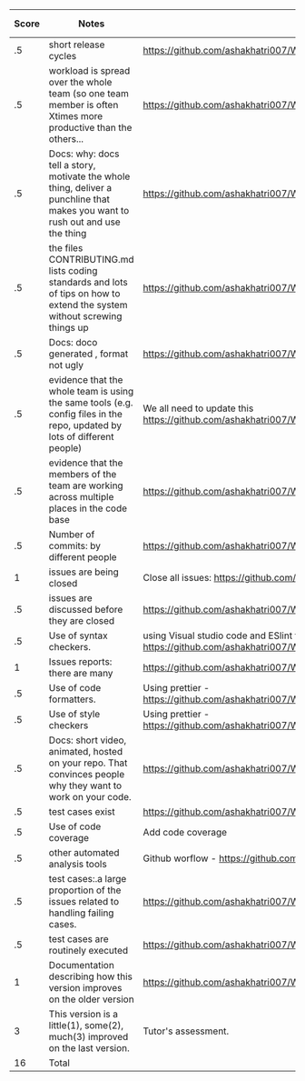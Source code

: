 |Score|Notes|Evidence|Self Assessment|
|-|-----|-------|--|
|.5| short release cycles| https://github.com/ashakhatri007/WolfJobs/releases | 3|
|.5| workload is spread over the whole team (so one team member is often Xtimes more productive than the others...| https://github.com/ashakhatri007/WolfJobs/graphs/contributors | 3|
|.5|Docs: why: docs tell a story, motivate the whole thing, deliver a punchline that makes you want to rush out and use the thing |https://github.com/ashakhatri007/WolfJobs/blob/master/README.md |3|
|.5|the files CONTRIBUTING.md lists coding standards and lots of tips on how to extend the system without screwing things up  | https://github.com/ashakhatri007/WolfJobs/blob/master/CONTRIBUTING.md |3|
|.5|Docs: doco generated , format not ugly  | https://github.com/ashakhatri007/WolfJobs/blob/master/README.md |3|
|.5|evidence that the whole team is using the same tools (e.g. config files in the repo, updated by lots of different people) | We all need to update this https://github.com/ashakhatri007/WolfJobs/blob/master/package.json |3|
|.5|evidence that the members of the team are working across multiple places in the code base | https://github.com/ashakhatri007/WolfJobs/pulse |3|
|.5|Number of commits: by different people  | https://github.com/ashakhatri007/WolfJobs/graphs/contributors |3|
|1|issues are being closed | Close all issues: https://github.com/ashakhatri007/WolfJobs/issues |3|
|.5|issues are discussed before they are closed | https://github.com/ashakhatri007/WolfJobs/issues |3|
|.5|Use of syntax checkers. | using Visual studio code and ESlint for syntax checking capabilities - https://github.com/ashakhatri007/WolfJobs/blob/master/.eslintrc.json |3|
|1|Issues reports: there are many  | https://github.com/ashakhatri007/WolfJobs/issues | 3|
|.5|Use of code formatters. | Using prettier - https://github.com/ashakhatri007/WolfJobs/blob/master/.prettierrc.json  |3|
|.5|Use of style checkers | Using prettier - https://github.com/ashakhatri007/WolfJobs/blob/master/.prettierrc.json |3|
|.5|Docs: short video, animated, hosted on your repo. That convinces people why they want to work on your code. | https://github.com/ashakhatri007/WolfJobs/blob/master/README.md |3|
|.5|test cases exist  | https://github.com/ashakhatri007/WolfJobs/tree/master/src/test/components |3|
|.5|Use of code coverage  | Add code coverage |3|
|.5|other automated analysis tools  | Github worflow - https://github.com/ashakhatri007/WolfJobs/actions  |3|
|.5|test cases:.a large proportion of the issues related to handling failing cases. | https://github.com/ashakhatri007/WolfJobs/issues |3|
|.5|test cases are routinely executed | https://github.com/ashakhatri007/WolfJobs/actions |3|
|1|Documentation describing how this version improves on the older version| https://github.com/ashakhatri007/WolfJobs/blob/master/docs/Proj3Improvements.md|3|
|3|This version is a little(1), some(2), much(3) improved on the last version.|Tutor's assessment.| |
|16| Total|
